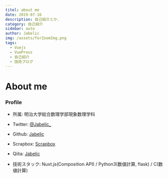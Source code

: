 ```yaml
---
titel: about me
date: 2019-07-16
description: 自己紹介とか. 
category: 自己紹介
sidebar: auto
author: Jabelic
img: /assets/forZoomImg.png
tags:
  - Vuejs
  - VuePress
  - 自己紹介
  - 技術ブログ
---
```



# About me

### Profile
- 所属: 明治大学総合数理学部現象数理学科

- Twitter: [@Jabelic_](https://twitter.com/jabelic_)

- Github: [Jabelic](https://github.com/jabelic)

- Scrapbox: [Scrapbox](https://scrapbox.io/jabelic-public/)

- Qiita: [Jabelic](https://qiita.com/jabelic)

- 技術スタック: Nuxt.js(Composition API) / Python3(数値計算, flask) / C(数値計算)

